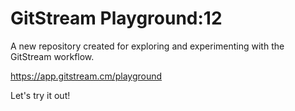 # GitStream Playground:12

A new repository created for exploring and experimenting with the GitStream workflow.

https://app.gitstream.cm/playground

Let's try it out!
